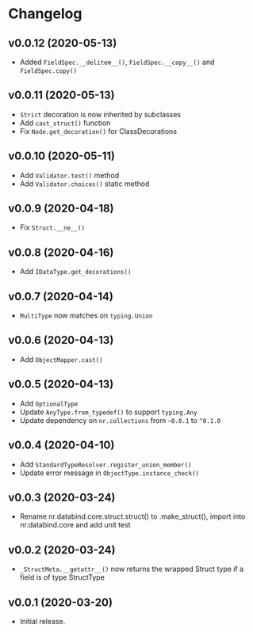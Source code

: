 # Changelog

## v0.0.12 (2020-05-13)

* Added `FieldSpec.__delitem__()`, `FieldSpec.__copy__()` and `FieldSpec.copy()`

## v0.0.11 (2020-05-13)

* `Strict` decoration is now inherited by subclasses
* Add `cast_struct()` function
* Fix `Node.get_decoration()` for ClassDecorations

## v0.0.10 (2020-05-11)

* Add `Validator.test()` method
* Add `Validator.choices()` static method

## v0.0.9 (2020-04-18)

* Fix `Struct.__ne__()`

## v0.0.8 (2020-04-16)

* Add `IDataType.get_decorations()`

## v0.0.7 (2020-04-14)

* `MultiType` now matches on `typing.Union`

## v0.0.6 (2020-04-13)

* Add `ObjectMapper.cast()`

## v0.0.5 (2020-04-13)

* Add `OptionalType`
* Update `AnyType.from_typedef()` to support `typing.Any`
* Update dependency on `nr.collections` from `~0.0.1` to `^0.1.0`

## v0.0.4 (2020-04-10)

* Add `StandardTypeResolver.register_union_member()`
* Update error message in `ObjectType.instance_check()`

## v0.0.3 (2020-03-24)

* Rename nr.databind.core.struct.struct() to .make_struct(), import into nr.databind.core and add unit test

## v0.0.2 (2020-03-24)

* `_StructMeta.__getattr__()` now returns the wrapped Struct type if a field is of type StructType

## v0.0.1 (2020-03-20)

* Initial release.
